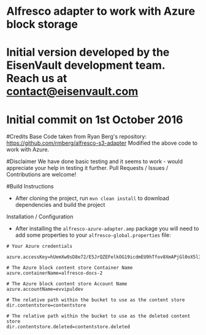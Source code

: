 # Alfresco adapter to work with Azure block storage
# Initial version developed by the EisenVault development team. Reach us at contact@eisenvault.com
# Initial commit on 1st October 2016

#Credits
Base Code taken from Ryan Berg's repository: https://github.com/rmberg/alfresco-s3-adapter
Modified the above code to work with Azure.


#Disclaimer
We have done basic testing and it seems to work - would appreciate your help in testing it further.
Pull Requests / Issues / Contributions are welcome!
 
#Build Instructions

 * After cloning the project, run `mvn clean install` to download dependencies and build the project

Installation / Configuration

 * After installing the `alfresco-azure-adapter.amp` package you will need to add some properties to your `alfresco-global.properties` file:
 
```
# Your Azure credentials

azure.accessKey=hUemXw0sD8e72/E5JrQZEFelkOG19icdmEU9hTfov8XmAPjGl0oX5l3/qzghHi+5Zj9tp4zC96ZX+B7Yz2wOVQ==

# The Azure block content store Container Name
azure.containerName=alfresco-docs-2

# The Azure block content store Account Name
azure.accountName=evvipuldev

# The relative path within the bucket to use as the content store
dir.contentstore=contentstore

# The relative path within the bucket to use as the deleted content store
dir.contentstore.deleted=contentstore.deleted
